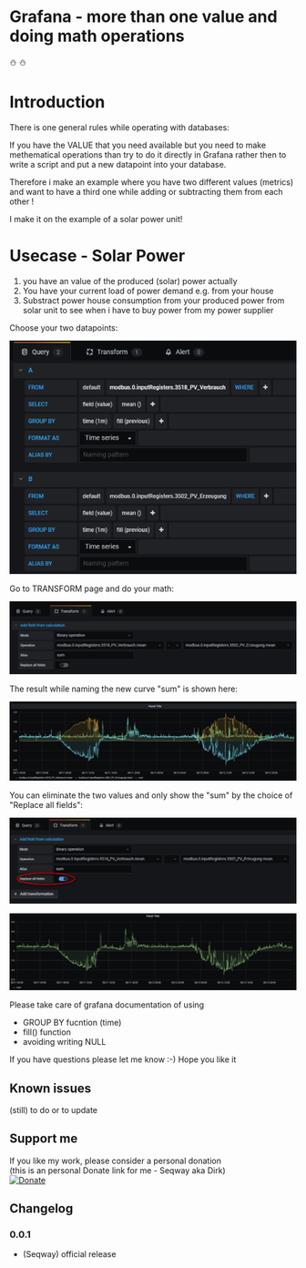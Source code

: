 # **Grafana - more than one value and doing math operations**

:snowman: :snowman:
# **Introduction**

There is one general rules while operating with databases:

If you have the VALUE that you need available but you need to make methematical operations than try to do it directly in Grafana rather then to write a script and put a new datapoint into your database.

Therefore i make an example where you have two different values (metrics) and want to have a third one while adding or subtracting them from each other !

I make it on the example of a solar power unit!

# **Usecase - Solar Power**

1. you have an value of the produced (solar) power actually
2. You have your current load of power demand e.g. from your house
3. Substract power house consumption from your produced power from solar unit to see when i have to buy power from my power supplier

Choose your two datapoints:

![](Pics/twovalues.png)

Go to TRANSFORM page and do your math:

![](Pics/01_Transform.png)

The result while naming the new curve "sum" is shown here:

![](Pics/01_Transform_result.png)

You can eliminate the two values and only show the "sum" by the choice of "Replace all fields":

![](Pics/02_Transform.png)

![](Pics/02_Transform_result.png)

Please take care of grafana documentation of using 

+ GROUP BY fucntion (time)
+ fill() function
+ avoiding writing NULL

If you have questions please let me know :-) Hope you like it

## Known issues

(still) to do or to update

## Support me
If you like my work, please consider a personal donation  
(this is an personal Donate link for me - Seqway aka Dirk)  
[![Donate](https://raw.githubusercontent.com/iobroker-community-adapters/ioBroker.sourceanalytix/master/admin/button.png)](http://paypal.me/Seqway)

## Changelog

### 0.0.1
* (Seqway) official release
